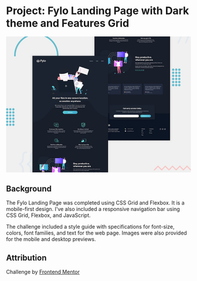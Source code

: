 # Project: Fylo Landing Page with Dark theme and Features Grid 

![Design preview for the Fylo landing page with dark theme and features grid challenge](./design/desktop-preview.jpg)


## Background
The Fylo Landing Page was completed using CSS Grid and Flexbox. It is a mobile-first design. I've also included a responsive navigation bar using CSS Grid, Flexbox, and JavaScript. 

The challenge included a style guide with specifications for font-size, colors, font families, and text for the web page. Images were also provided for the mobile and desktop previews. 

## Attribution
Challenge by [Frontend Mentor](https://www.frontendmentor.io?ref=challenge)
